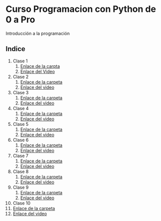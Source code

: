 # Curso Programacion con Python de 0 a Pro
Introducción a la programación


## Indice 

1. Clase 1
   1. [Enlace de la carpta](https://github.com/kevinzepeda/curso-python/tree/main/Clase%201)
   2. [Enlace del Video](https://youtu.be/vQUCUdI3HKw)
2. Clase 2
   1. [Enlace de la carpeta](https://github.com/kevinzepeda/curso-python/tree/main/Clase%202)
   2. [Enlace del video](https://youtu.be/Yig0ZZ6k6Pc)
3. Clase 3
   1. [Enlace de la carpeta](https://github.com/kevinzepeda/curso-python/tree/main/Clase%203)
   2. [Enlace del video](https://youtu.be/3UIkkmbMvd4)
4. Clase 4
   1. [Enlace de la carpeta](https://github.com/kevinzepeda/curso-python/tree/main/Clase%204)
   2. [Enlace del video](https://youtu.be/g8kjVUo0z3o)
5. Clase 5
   1. [Enlace de la carpeta](https://github.com/kevinzepeda/curso-python/tree/main/Clase%205)
   2. [Enlace del video](https://youtu.be/oGZE8rPF9EI)
6. Clase 6
   1. [Enlace de la carpeta](https://github.com/kevinzepeda/curso-python/tree/main/Clase%206)
   2. [Enlace del video](https://youtu.be/ZzeBs1iS6Ds)
7. Clase 7
   1. [Enlace de la carpeta](https://github.com/kevinzepeda/curso-python/tree/main/Clase%207)
   2. [Enlace del video](https://youtu.be/7xwRz-730P4)
8. Clase 8
   1. [Enlace de la carpeta](https://github.com/kevinzepeda/curso-python/tree/main/Clase%208)
   2. [Enlace del video](https://youtu.be/Q8jTloBDiEw)
9. Clase 9
   1. [Enlace de la carpeta](https://github.com/kevinzepeda/curso-python/tree/main/Clase%209)
   2. [Enlace del video](https://youtu.be/WkyLrEha_aw)
10. Clase 10
   1. [Enlace de la carpeta](https://github.com/kevinzepeda/curso-python/tree/main/Clase%2010)
   2. [Enlace del video](https://youtu.be/rT7bWyn2LkU)